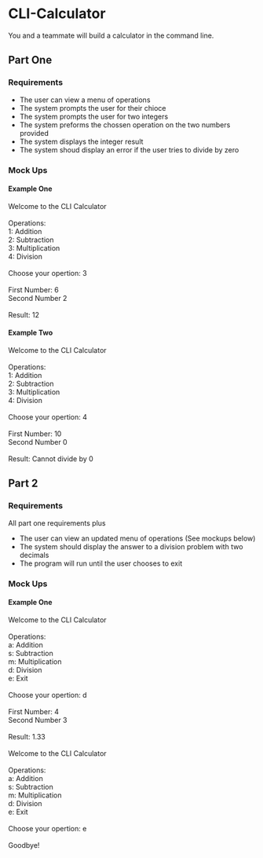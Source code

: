 <h1>CLI-Calculator</h1>

You and a teammate will build a calculator in the command line. 

<h2>Part One</h2>
<h3>Requirements</h3>
<ul>
  <li>The user can view a menu of operations</li>
  <li>The system prompts the user for their chioce</li>
  <li>The system prompts the user for two integers</li>
  <li>The system preforms the chossen operation on the two numbers provided</li>
  <li>The system displays the integer result</li>
  <li>The system shoud display an error if the user tries to divide by zero</li>
 </ul>
 
<h3>Mock Ups</h3>
<h4>Example One</h4>
Welcome to the CLI Calculator
<br><br>
Operations:
<br>
1: Addition
<br>
2: Subtraction
<br>
3: Multiplication
<br>
4: Division
<br><br>
Choose your opertion: 3
<br><br>
First Number: 6
<br>
Second Number 2
<br><br>
Result: 12

<h4>Example Two</h4>
Welcome to the CLI Calculator
<br><br>
Operations:
<br>
1: Addition
<br>
2: Subtraction
<br>
3: Multiplication
<br>
4: Division
<br><br>
Choose your opertion: 4
<br><br>
First Number: 10
<br>
Second Number 0
<br><br>
Result: Cannot divide by 0


<h2>Part 2</h2>
<h3>Requirements</h3>
All part one requirements plus
<ul>
  <li>The user can view an updated menu of operations (See mockups below)</li>
  <li>The system should display the answer to a division problem with two decimals</li>
  <li>The program will run until the user chooses to exit</li>
 </ul>
 
<h3>Mock Ups</h3>
<h4>Example One</h4>
Welcome to the CLI Calculator
<br><br>
Operations:
<br>
a: Addition
<br>
s: Subtraction
<br>
m: Multiplication
<br>
d: Division
<br>
e: Exit
<br><br>
Choose your opertion: d
<br><br>
First Number: 4
<br>
Second Number 3
<br><br>
Result: 1.33
<br><br>
Welcome to the CLI Calculator
<br><br>
Operations:
<br>
a: Addition
<br>
s: Subtraction
<br>
m: Multiplication
<br>
d: Division
<br>
e: Exit
<br><br>
Choose your opertion: e
<br><br>
Goodbye!

